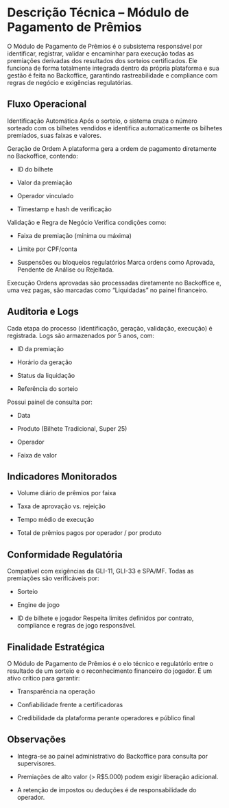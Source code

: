 # **Descrição Técnica – Módulo de Pagamento de Prêmios**

O Módulo de Pagamento de Prêmios é o subsistema responsável por identificar, registrar, validar e encaminhar para execução todas as premiações derivadas dos resultados dos sorteios certificados. Ele funciona de forma totalmente integrada dentro da própria plataforma e sua gestão é feita no Backoffice, garantindo rastreabilidade e compliance com regras de negócio e exigências regulatórias.

## Fluxo Operacional

Identificação Automática Após o sorteio, o sistema cruza o número sorteado com os bilhetes vendidos e identifica automaticamente os bilhetes premiados, suas faixas e valores.

Geração de Ordem A plataforma gera a ordem de pagamento diretamente no Backoffice, contendo:

- ID do bilhete

- Valor da premiação

- Operador vinculado

- Timestamp e hash de verificação

Validação e Regra de Negócio Verifica condições como:

- Faixa de premiação (mínima ou máxima)

- Limite por CPF/conta

- Suspensões ou bloqueios regulatórios Marca ordens como Aprovada, Pendente de Análise ou Rejeitada.

Execução Ordens aprovadas são processadas diretamente no Backoffice e, uma vez pagas, são marcadas como “Liquidadas” no painel financeiro.

## Auditoria e Logs

Cada etapa do processo (identificação, geração, validação, execução) é registrada. Logs são armazenados por 5 anos, com:

- ID da premiação

- Horário da geração

- Status da liquidação

- Referência do sorteio

Possui painel de consulta por:

- Data

- Produto (Bilhete Tradicional, Super 25)

- Operador

- Faixa de valor

## Indicadores Monitorados

- Volume diário de prêmios por faixa

- Taxa de aprovação vs. rejeição

- Tempo médio de execução

- Total de prêmios pagos por operador / por produto

## Conformidade Regulatória

Compatível com exigências da GLI-11, GLI-33 e SPA/MF. Todas as premiações são verificáveis por:

- Sorteio

- Engine de jogo

- ID de bilhete e jogador Respeita limites definidos por contrato, compliance e regras de jogo responsável.

## Finalidade Estratégica

O Módulo de Pagamento de Prêmios é o elo técnico e regulatório entre o resultado de um sorteio e o reconhecimento financeiro do jogador. É um ativo crítico para garantir:

- Transparência na operação

- Confiabilidade frente a certificadoras

- Credibilidade da plataforma perante operadores e público final

## Observações

- Integra-se ao painel administrativo do Backoffice para consulta por supervisores.

- Premiações de alto valor (\> R\$5.000) podem exigir liberação adicional.

- A retenção de impostos ou deduções é de responsabilidade do operador.

